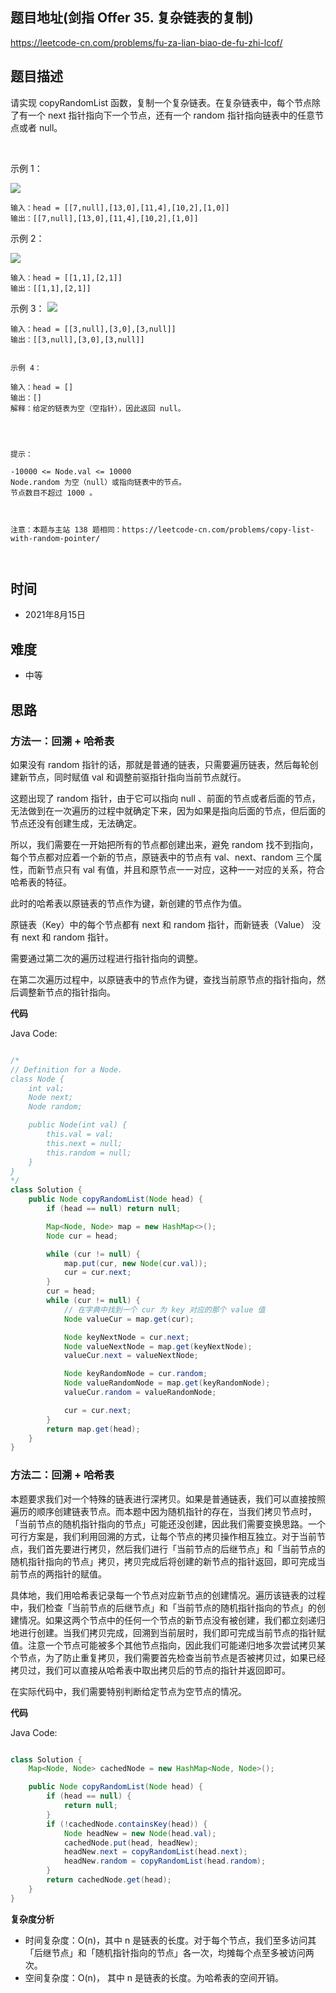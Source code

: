 
## 题目地址(剑指 Offer 35. 复杂链表的复制)

https://leetcode-cn.com/problems/fu-za-lian-biao-de-fu-zhi-lcof/

## 题目描述


请实现 copyRandomList 函数，复制一个复杂链表。在复杂链表中，每个节点除了有一个 next 指针指向下一个节点，还有一个 random 指针指向链表中的任意节点或者 null。

 

示例 1：

![](https://assets.leetcode-cn.com/aliyun-lc-upload/uploads/2020/01/09/e1.png)

```
输入：head = [[7,null],[13,0],[11,4],[10,2],[1,0]]
输出：[[7,null],[13,0],[11,4],[10,2],[1,0]]
```

示例 2：

![](https://assets.leetcode-cn.com/aliyun-lc-upload/uploads/2020/01/09/e2.png)
```
输入：head = [[1,1],[2,1]]
输出：[[1,1],[2,1]]
```

示例 3：
![](https://assets.leetcode-cn.com/aliyun-lc-upload/uploads/2020/01/09/e3.png)
```
输入：head = [[3,null],[3,0],[3,null]]
输出：[[3,null],[3,0],[3,null]]


示例 4：

输入：head = []
输出：[]
解释：给定的链表为空（空指针），因此返回 null。


 

提示：

-10000 <= Node.val <= 10000
Node.random 为空（null）或指向链表中的节点。
节点数目不超过 1000 。

 

注意：本题与主站 138 题相同：https://leetcode-cn.com/problems/copy-list-with-random-pointer/

 
```

## 时间

- 2021年8月15日

## 难度

- 中等

## 思路

### 方法一：回溯 + 哈希表
如果没有 random 指针的话，那就是普通的链表，只需要遍历链表，然后每轮创建新节点，同时赋值 val 和调整前驱指针指向当前节点就行。

这题出现了 random 指针，由于它可以指向 null 、前面的节点或者后面的节点， 无法做到在一次遍历的过程中就确定下来，因为如果是指向后面的节点，但后面的节点还没有创建生成，无法确定。

所以，我们需要在一开始把所有的节点都创建出来，避免 random 找不到指向，每个节点都对应着一个新的节点，原链表中的节点有 val、next、random 三个属性，而新节点只有 val 有值，并且和原节点一一对应，这种一一对应的关系，符合哈希表的特征。

此时的哈希表以原链表的节点作为键，新创建的节点作为值。

原链表（Key）中的每个节点都有 next 和 random 指针，而新链表（Value） 没有 next 和 random 指针。

需要通过第二次的遍历过程进行指针指向的调整。

在第二次遍历过程中，以原链表中的节点作为键，查找当前原节点的指针指向，然后调整新节点的指针指向。

**代码**

Java Code:

```java

/*
// Definition for a Node.
class Node {
    int val;
    Node next;
    Node random;

    public Node(int val) {
        this.val = val;
        this.next = null;
        this.random = null;
    }
}
*/
class Solution {
    public Node copyRandomList(Node head) {
        if (head == null) return null;

        Map<Node, Node> map = new HashMap<>();
        Node cur = head;

        while (cur != null) {
            map.put(cur, new Node(cur.val));
            cur = cur.next;
        }
        cur = head;
        while (cur != null) {
            // 在字典中找到一个 cur 为 key 对应的那个 value 值
            Node valueCur = map.get(cur);

            Node keyNextNode = cur.next;
            Node valueNextNode = map.get(keyNextNode);
            valueCur.next = valueNextNode;

            Node keyRandomNode = cur.random;
            Node valueRandomNode = map.get(keyRandomNode);
            valueCur.random = valueRandomNode;

            cur = cur.next;
        }
        return map.get(head);
    }
}

```


### 方法二：回溯 + 哈希表


本题要求我们对一个特殊的链表进行深拷贝。如果是普通链表，我们可以直接按照遍历的顺序创建链表节点。而本题中因为随机指针的存在，当我们拷贝节点时，「当前节点的随机指针指向的节点」可能还没创建，因此我们需要变换思路。一个可行方案是，我们利用回溯的方式，让每个节点的拷贝操作相互独立。对于当前节点，我们首先要进行拷贝，然后我们进行「当前节点的后继节点」和「当前节点的随机指针指向的节点」拷贝，拷贝完成后将创建的新节点的指针返回，即可完成当前节点的两指针的赋值。

具体地，我们用哈希表记录每一个节点对应新节点的创建情况。遍历该链表的过程中，我们检查「当前节点的后继节点」和「当前节点的随机指针指向的节点」的创建情况。如果这两个节点中的任何一个节点的新节点没有被创建，我们都立刻递归地进行创建。当我们拷贝完成，回溯到当前层时，我们即可完成当前节点的指针赋值。注意一个节点可能被多个其他节点指向，因此我们可能递归地多次尝试拷贝某个节点，为了防止重复拷贝，我们需要首先检查当前节点是否被拷贝过，如果已经拷贝过，我们可以直接从哈希表中取出拷贝后的节点的指针并返回即可。

在实际代码中，我们需要特别判断给定节点为空节点的情况。

**代码**

Java Code:

```java

class Solution {
    Map<Node, Node> cachedNode = new HashMap<Node, Node>();

    public Node copyRandomList(Node head) {
        if (head == null) {
            return null;
        }
        if (!cachedNode.containsKey(head)) {
            Node headNew = new Node(head.val);
            cachedNode.put(head, headNew);
            headNew.next = copyRandomList(head.next);
            headNew.random = copyRandomList(head.random);
        }
        return cachedNode.get(head);
    }
}

```

**复杂度分析**

- 时间复杂度：O(n)，其中 n 是链表的长度。对于每个节点，我们至多访问其「后继节点」和「随机指针指向的节点」各一次，均摊每个点至多被访问两次。
- 空间复杂度：O(n)， 其中 n 是链表的长度。为哈希表的空间开销。


